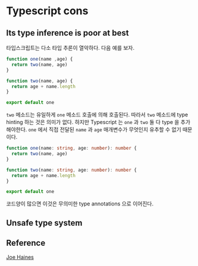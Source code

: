 # Typescript cons

## Its type inference is poor at best
타입스크립트는 다소 타입 추론이 열악하다. 다음 예를 보자.

```typescript
function one(name ,age) {
  return two(name, age)
}

function two(name, age) {
  return age + name.length
}

export default one
```

`two` 메소드는 유일하게 `one` 메소드 호출에 의해 호출된다. 따라서 `two`  메소드에 type hinting 하는 것은 의미가 없다. 하지만 Typescript 는 `one` 과 `two` 둘 다 type 을 추가해야한다. `one` 에서 직접 전달된 `name` 과 `age` 매개변수가 무엇인지 유추할 수 없기 때문이다.

```typescript
function one(name: string, age: number): number {
  return two(name, age)
}

function two(name: string, age: number): number {
  return age + name.length
}

export default one
```

코드양이 많으면 이것은 무의미한 type annotations 으로 이어진다. 

## Unsafe type system

## Reference

[Joe Haines](https://www.joehaines.co.uk/why-i-dont-like-typescript)

